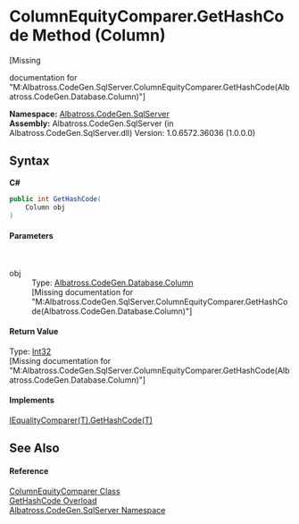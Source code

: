# ColumnEquityComparer.GetHashCode Method (Column)
 

\[Missing <summary> documentation for "M:Albatross.CodeGen.SqlServer.ColumnEquityComparer.GetHashCode(Albatross.CodeGen.Database.Column)"\]

**Namespace:**&nbsp;<a href="9727DDEC">Albatross.CodeGen.SqlServer</a><br />**Assembly:**&nbsp;Albatross.CodeGen.SqlServer (in Albatross.CodeGen.SqlServer.dll) Version: 1.0.6572.36036 (1.0.0.0)

## Syntax

**C#**<br />
``` C#
public int GetHashCode(
	Column obj
)
```


#### Parameters
&nbsp;<dl><dt>obj</dt><dd>Type: <a href="9459F463">Albatross.CodeGen.Database.Column</a><br />\[Missing <param name="obj"/> documentation for "M:Albatross.CodeGen.SqlServer.ColumnEquityComparer.GetHashCode(Albatross.CodeGen.Database.Column)"\]</dd></dl>

#### Return Value
Type: <a href="http://msdn2.microsoft.com/en-us/library/td2s409d" target="_blank">Int32</a><br />\[Missing <returns> documentation for "M:Albatross.CodeGen.SqlServer.ColumnEquityComparer.GetHashCode(Albatross.CodeGen.Database.Column)"\]

#### Implements
<a href="http://msdn2.microsoft.com/en-us/library/ms132155" target="_blank">IEqualityComparer(T).GetHashCode(T)</a><br />

## See Also


#### Reference
<a href="EF227660">ColumnEquityComparer Class</a><br /><a href="E819D1BD">GetHashCode Overload</a><br /><a href="9727DDEC">Albatross.CodeGen.SqlServer Namespace</a><br />